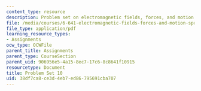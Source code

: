 ```yaml
---
content_type: resource
description: Problem set on electromagnetic fields, forces, and motion.
file: /media/courses/6-641-electromagnetic-fields-forces-and-motion-spring-2005/38df7ca8ce3d4eb7ed86795691cba707_ps10sp05.pdf
file_type: application/pdf
learning_resource_types:
- Assignments
ocw_type: OCWFile
parent_title: Assignments
parent_type: CourseSection
parent_uid: 906956e5-4a15-8ec7-17c6-8c8641f10915
resourcetype: Document
title: Problem Set 10
uid: 38df7ca8-ce3d-4eb7-ed86-795691cba707
---
```

